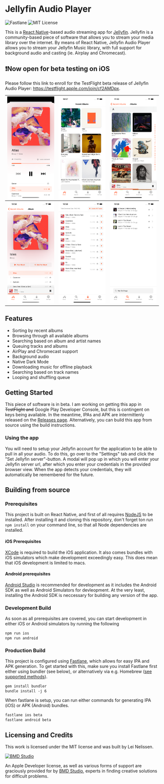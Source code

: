 # Jellyfin Audio Player
![Fastlane](https://github.com/leinelissen/jellyfin-audio-player/workflows/Fastlane/badge.svg)
![MIT License](https://img.shields.io/github/license/leinelissen/jellyfin-audio-player)

This is a [React Native](https://reactnative.dev/)-based audio streaming app for [Jellyfin](https://jellyfin.org/). Jellyfin is a community-based piece of software that allows you to stream your media library over the internet. By means of React Native, Jellyfin Audio Player allows you to stream your Jellyfin Music library, with full support for background audio and casting (ie. Airplay and Chromecast).

## ❗️Now open for beta testing on iOS
Please follow this link to enroll for the TestFlight beta release of Jellyfin Audio Player: https://testflight.apple.com/join/cf2AMDpx.

|![](./docs/images/now-playing.png)|![](./docs/images/recent-albums.png)|![](./docs/images/album-list.png)
|-|-|-|
|![](./docs/images/album.png)|![](./docs/images/downloads.png)|![](./docs/images/search.png)


## Features
* Sorting by recent albums
* Browsing through all available albums
* Searching based on album and artist names
* Queuing tracks and albums
* AirPlay and Chromecast support
* Background audio
* Native Dark Mode
* Downloading music for offline playback
* Searching based on track names
* Looping and shuffling queue

## Getting Started
This piece of software is in beta. I am working on getting this app in ~~TestFlight and~~ Google Play Developer Console, but this is contingent on keys being available. In the meantime, IPAs and APK are intermittenly released on the [Releases page](https://github.com/leinelissen/jellyfin-audio-player/releases). Alternatively, you can build this app from source using the build instructions.

### Using the app
You will need to setup your Jellyfin account for the application to be able to pull in all your audio. To do this, go over to the "Settings" tab and click the "Set Jellyfin server"-button. A modal will pop up in which you will enter your Jellyfin server url, after which you enter your credentials in the provided browser view. When the app detects your credentials, they will automatically be remembered for the future.

## Building from source
### Prerequisites
This project is built on React Native, and first of all requires [NodeJS](https://nodejs.org/en/) to be installed. After installing it and cloning this repository, don't forget ton run `npm install` on your command line, so that all Node dependencies are installed.

#### iOS Prerequisites
[XCode](https://developer.apple.com/download/) is required to build the iOS application. It also comes bundles with iOS simulators which make development exceedingly easy. This does mean that iOS development is limited to macs.

#### Android prerequisites
[Android Studio](https://developer.android.com/studio/install) is recommended for development as it includes the Android SDK as well as Android Simulators for devleopment. At the very least, installing the Android SDK is neccessary for building any version of the app.

### Development Build
As soon as all prerequisites are covered, you can start development in either iOS or Android simulators by running the following
```
npm run ios
npm run android
```

### Production Build
This project is configured using [Fastlane](https://docs.fastlane.tools/), which allows for easy IPA and APK generation. To get started with this, make sure you install Fastlane first either using bundler (see below), or alternatively via e.g. Homebrew ([see supported methods](https://docs.fastlane.tools/getting-started/ios/setup/)).
```
gem install bundler
bundle install -j 6
```
When fastlane is setup, you can run either commands for generating IPA (iOS) or APK (Android) bundles.
```
fastlane ios beta
fastlane android beta
```

## Licensing and Credits
This work is licensed under the MIT license and was built by Lei Nelissen.

<a href="https://bmd.studio">
    <img src="./docs/images/bmd-logo-icon.png" alt="BMD Studio" width="150" height="150" />
</a>

An Apple Developer license, as well as various forms of support are graciously provided for by [BMD Studio](https://bmd.studio), experts in finding creative solutions for difficult problems.